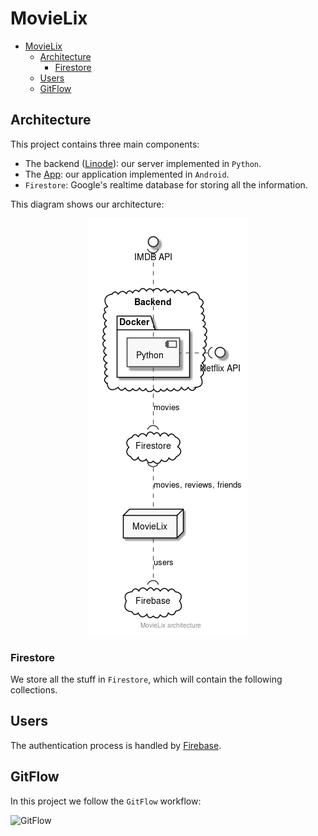 # MovieLix

- [MovieLix](#movielix)
  - [Architecture](#architecture)
    - [Firestore](#firestore)
  - [Users](#users)
  - [GitFlow](#gitflow)

## Architecture

This project contains three main components:

- The backend ([Linode](./linode.md)): our server implemented in `Python`.
- The [App](./app.md): our application implemented in `Android`.
- `Firestore`: Google's realtime database for storing all the information.

This diagram shows our architecture:

<p align="center">
    <img src="Diagrams/out/backend/backend.png"/>
</p>

### Firestore

We store all the stuff in `Firestore`, which will contain the following collections.

## Users

The authentication process is handled by [Firebase](https://firebase.google.com/).

## GitFlow

In this project we follow the `GitFlow` workflow:

![GitFlow](https://i.pinimg.com/originals/d6/06/ac/d606ac0eca71d6ead76c73d7aa08d51b.png)
